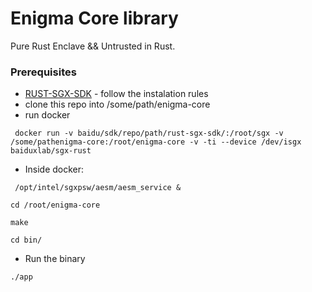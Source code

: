 # Enigma Core library 

Pure Rust Enclave && Untrusted in Rust. 


### Prerequisites


* [RUST-SGX-SDK](https://github.com/baidu/rust-sgx-sdk/blob/master/documents/sgxtime.md) - follow the instalation rules
* clone this repo into /some/path/enigma-core
* run docker 
``` 
 docker run -v baidu/sdk/repo/path/rust-sgx-sdk/:/root/sgx -v /some/pathenigma-core:/root/enigma-core -v -ti --device /dev/isgx baiduxlab/sgx-rust
```
* Inside docker: 
```
 /opt/intel/sgxpsw/aesm/aesm_service &
 ```

```
cd /root/enigma-core
```

```
make
```

```
cd bin/
```

* Run the binary 

```
./app
```